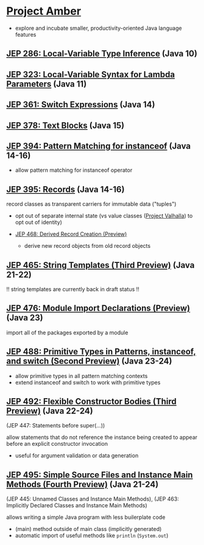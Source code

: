 [Project Amber](https://openjdk.org/projects/amber/)
===============

- explore and incubate smaller, productivity-oriented Java language features


## [JEP 286: Local-Variable Type Inference](https://openjdk.org/jeps/286) (Java 10)


## [JEP 323: Local-Variable Syntax for Lambda Parameters](https://openjdk.org/jeps/323) (Java 11)


## [JEP 361: Switch Expressions](https://openjdk.org/jeps/361) (Java 14)


## [JEP 378: Text Blocks](https://openjdk.org/jeps/378) (Java 15)


## [JEP 394: Pattern Matching for instanceof](https://openjdk.org/jeps/394) (Java 14-16)
- allow pattern matching for instanceof operator


## [JEP 395: Records](https://openjdk.org/jeps/395) (Java 14-16)
record classes as transparent carriers for immutable data ("tuples")
  - opt out of separate internal state (vs value classes ([Project Valhalla](./Project_Valhalla.md)) to opt out of identity)

- [JEP 468: Derived Record Creation (Preview)](https://openjdk.org/jeps/468)
  - derive new record objects from old record objects


## [JEP 465: String Templates (Third Preview)](https://openjdk.org/jeps/465) (Java 21-22)
!! string templates are currently back in draft status !!


## [JEP 476: Module Import Declarations (Preview)](https://openjdk.org/jeps/476) (Java 23)
import all of the packages exported by a module


## [JEP 488: Primitive Types in Patterns, instanceof, and switch (Second Preview)](https://openjdk.org/jeps/488) (Java 23-24)
- allow primitive types in all pattern matching contexts
- extend instanceof and switch to work with primitive types


## [JEP 492: Flexible Constructor Bodies (Third Preview)](https://openjdk.org/jeps/492) (Java 22-24)
(JEP 447: Statements before super(...))

allow statements that do not reference the instance being created to appear before an explicit constructor invocation
- useful for argument validation or data generation


## [JEP 495: Simple Source Files and Instance Main Methods (Fourth Preview)](https://openjdk.org/jeps/495) (Java 21-24)
(JEP 445: Unnamed Classes and Instance Main Methods), (JEP 463: Implicitly Declared Classes and Instance Main Methods)

allows writing a simple Java program with less builerplate code
- (main) method outside of main class (implicitly generated)
- automatic import of useful methods like `println` (`System.out`)
